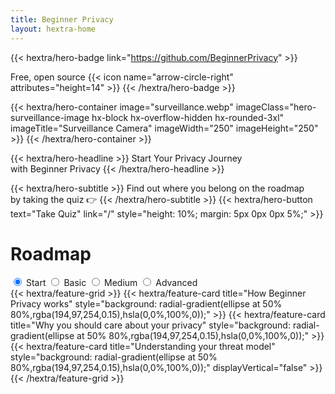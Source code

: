 ```yaml
---
title: Beginner Privacy
layout: hextra-home
---
```


{{< hextra/hero-badge link="https://github.com/BeginnerPrivacy" >}}
  <div class="hx-w-2 hx-h-2 hx-rounded-full hx-bg-primary-400"></div>
  <span>Free, open source</span>
  {{< icon name="arrow-circle-right" attributes="height=14" >}}
{{< /hextra/hero-badge >}}

{{< hextra/hero-container
  image="surveillance.webp"
  imageClass="hero-surveillance-image hx-block hx-overflow-hidden hx-rounded-3xl"
  imageTitle="Surveillance Camera" 
  imageWidth="250" imageHeight="250" >}}
{{< /hextra/hero-container >}}

<div class="hx-mt-6 hx-mb-6">

{{< hextra/hero-headline >}}
  Start Your Privacy Journey&nbsp;<br class="sm:hx-block hx-hidden" />with Beginner Privacy
{{< /hextra/hero-headline >}}

</div>

<div class=" hero-take-quiz hx-mb-12" style="display: inline-flex; width: 100%;">
{{< hextra/hero-subtitle >}}
  Find out where you belong on the roadmap&nbsp;<br class="sm:hx-block hx-hidden" />by taking the quiz 👉
{{< /hextra/hero-subtitle >}}
{{< hextra/hero-button text="Take Quiz" link="/" style="height: 10%; margin: 5px 0px 0px 5%;" >}}
</div>

<div class="hx-mt-6">
    <h1 class="hx-font-bold md:hx-text-5xl">Roadmap</h1>
    <div class="tabs">
        <input type="radio" id="radio-start" name="tabs" value="start" checked onclick="updateRoadmap()" />
        <label class="tab" for="radio-start">Start</label>
        <input type="radio" id="radio-basic" name="tabs" value="basic" onclick="updateRoadmap()" />
        <label class="tab" for="radio-basic">Basic</label>
        <input type="radio" id="radio-medium" name="tabs" value="medium" onclick="updateRoadmap()" />
        <label class="tab" for="radio-medium">Medium</label>
        <input type="radio" id="radio-advanced" name="tabs" value="advanced" onclick="updateRoadmap()" />
        <label class="tab" for="radio-advanced">Advanced</label>
        <span class="glider"></span>
    </div>
</div>

<div id="roadmapContent" class="hx-mt-4">
  <div id="startContent" class="roadmap-section">
    {{< hextra/feature-grid >}}
      {{< hextra/feature-card title="How Beginner Privacy works" style="background: radial-gradient(ellipse at 50% 80%,rgba(194,97,254,0.15),hsla(0,0%,100%,0));" >}}
      {{< hextra/feature-card title="Why you should care about your privacy" style="background: radial-gradient(ellipse at 50% 80%,rgba(194,97,254,0.15),hsla(0,0%,100%,0));" >}}
      {{< hextra/feature-card title="Understanding your threat model" style="background: radial-gradient(ellipse at 50% 80%,rgba(194,97,254,0.15),hsla(0,0%,100%,0));"  displayVertical="false" >}}
    {{< /hextra/feature-grid >}}
  </div>

  <div id="basicContent" class="roadmap-section" style="display:none;">
    {{< hextra/feature-grid >}}
        {{< hextra/feature-card title="Coming Soon!" style="background: radial-gradient(ellipse at 50% 80%,rgba(97, 254, 176, 0.15),hsla(0,0%,100%,0));" >}}
        {{< hextra/feature-card title="Coming Soon!" style="background: radial-gradient(ellipse at 50% 80%,rgba(97, 254, 176, 0.15),hsla(0,0%,100%,0));" >}}
        {{< hextra/feature-card title="Coming Soon!" style="background: radial-gradient(ellipse at 50% 80%,rgba(97, 254, 176, 0.15),hsla(0,0%,100%,0));" >}}
        {{< hextra/feature-card title="Coming Soon!" style="background: radial-gradient(ellipse at 50% 80%,rgba(97, 254, 176, 0.15),hsla(0,0%,100%,0));" >}}
        {{< hextra/feature-card title="Coming Soon!" style="background: radial-gradient(ellipse at 50% 80%,rgba(97, 254, 176, 0.15),hsla(0,0%,100%,0));" displayVertical="true" >}}
    {{< /hextra/feature-grid >}}
    <br>
    {{< hextra/feature-grid >}}
        {{< hextra/feature-card title="Coming Soon!" style="background: radial-gradient(ellipse at 50% 80%,rgba(97, 254, 176, 0.15),hsla(0,0%,100%,0));" >}}
        {{< hextra/feature-card title="Coming Soon!" style="background: radial-gradient(ellipse at 50% 80%,rgba(97, 254, 176, 0.15),hsla(0,0%,100%,0));" >}}
        {{< hextra/feature-card title="Coming Soon!" style="background: radial-gradient(ellipse at 50% 80%,rgba(97, 254, 176, 0.15),hsla(0,0%,100%,0));" >}}
        {{< hextra/feature-card title="Coming Soon!" style="background: radial-gradient(ellipse at 50% 80%,rgba(97, 254, 176, 0.15),hsla(0,0%,100%,0));" >}}
        {{< hextra/feature-card title="Coming Soon!" style="background: radial-gradient(ellipse at 50% 80%,rgba(97, 254, 176, 0.15),hsla(0,0%,100%,0));" displayVertical="false" >}}
    {{< /hextra/feature-grid >}}
  </div>

  <div id="mediumContent" class="roadmap-section" style="display:none;">
    {{< hextra/feature-grid >}}
      {{< hextra/feature-card title="Coming Soon!" style="background: radial-gradient(ellipse at 50% 80%,rgba(254, 225, 97, 0.15),hsla(0,0%,100%,0));" >}}
      {{< hextra/feature-card title="Coming Soon!" style="background: radial-gradient(ellipse at 50% 80%,rgba(254, 225, 97, 0.15),hsla(0,0%,100%,0));" >}}
      {{< hextra/feature-card title="Coming Soon!" style="background: radial-gradient(ellipse at 50% 80%,rgba(254, 225, 97, 0.15),hsla(0,0%,100%,0));" >}}
      {{< hextra/feature-card title="Coming Soon!" style="background: radial-gradient(ellipse at 50% 80%,rgba(254, 225, 97, 0.15),hsla(0,0%,100%,0));" >}}
      {{< hextra/feature-card title="Coming Soon!" style="background: radial-gradient(ellipse at 50% 80%,rgba(254, 225, 97, 0.15),hsla(0,0%,100%,0));" displayVertical="false" >}}
    {{< /hextra/feature-grid >}}
  </div>

  <div id="advancedContent" class="roadmap-section" style="display:none;">
    {{< hextra/feature-grid >}}
      {{< hextra/feature-card title="Coming Soon!" style="background: radial-gradient(ellipse at 50% 80%,rgba(254, 128, 97, 0.15),hsla(0,0%,100%,0));" >}}
      {{< hextra/feature-card title="Coming Soon!" style="background: radial-gradient(ellipse at 50% 80%,rgba(254, 128, 97, 0.15),hsla(0,0%,100%,0));" >}}
      {{< hextra/feature-card title="Coming Soon!" style="background: radial-gradient(ellipse at 50% 80%,rgba(254, 128, 97, 0.15),hsla(0,0%,100%,0));" >}}
      {{< hextra/feature-card title="Coming Soon!" style="background: radial-gradient(ellipse at 50% 80%,rgba(254, 128, 97, 0.15),hsla(0,0%,100%,0));" >}}
      {{< hextra/feature-card title="Coming Soon!" style="background: radial-gradient(ellipse at 50% 80%,rgba(254, 128, 97, 0.15),hsla(0,0%,100%,0));" displayVertical="false" >}}
    {{< /hextra/feature-grid >}}
  </div>
</div>